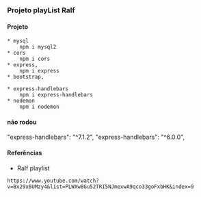### Projeto playList Ralf

#### Projeto
    * mysql
        npm i mysql2
    * cors
        npm i cors
    * express,
        npm i express
    * bootstrap,

    * express-handlebars
        npm i express-handlebars
    * nodemon
        npm i nodemon

#### não rodou 
"express-handlebars": "^7.1.2",
"express-handlebars": "^6.0.0",


#### Referências
* Ralf playlist
``` 
https://www.youtube.com/watch?v=Bx29x6UMzy4&list=PLWXw8Gu52TRI5NJmexwA9qco33goFxbHK&index=9
```